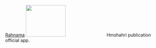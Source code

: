 [Rahnama](https://myket.ir/app/com.rahnama.app)
<img src="https://rahnama.com/logo.svg" height="100px" width="50%"/>
Hmshahri publication official app.

